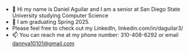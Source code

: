 - 👋 Hi my name is Daniel Aguilar and I am a senior at San Diego State University studying Computer Science
- 🎉 I am graduating Spring 2025.
- Please feel free to check out my LinkedIn, linkedin.com/in/daguilar3/
- 📫 You can reach me at my phone number: 310-408-6292 or email dannya10101@gmail.com

<!---
dannya101/dannya101 is a ✨ special ✨ repository because its `README.md` (this file) appears on your GitHub profile.
You can click the Preview link to take a look at your changes.
--->
